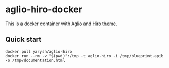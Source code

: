 # aglio-hiro-docker

This is a docker container with [Aglio](https://github.com/danielgtaylor/aglio) and [Hiro theme](https://github.com/yarysh/aglio-theme-hiro).

## Quick start

```
docker pull yarysh/aglio-hiro
docker run --rm -v "$(pwd)":/tmp -t aglio-hiro -i /tmp/blueprint.apib -o /tmp/documentation.html
```
